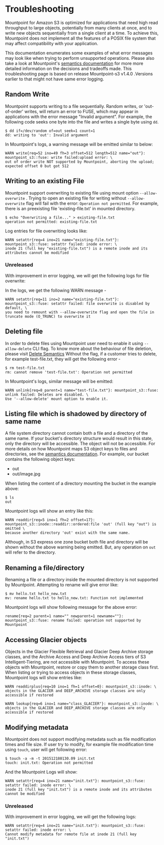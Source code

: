 # Troubleshooting

Mountpoint for Amazon S3 is optimized for applications that need high read throughput to large objects, potentially from many clients at once,
and to write new objects sequentially from a single client at a time.
To achieve this, Mountpoint does not implement all the features of a POSIX file system that may affect compatibility with your application.

This documentation enumerates some examples of what error messages may look like when trying to perform unsupported operations. Please also take a look at Mountpoint's [semantics documentation](doc/SEMANTICS.md) for more more detailed information on the decisions and tradeoffs made.
This troubleshooting page is based on release Mountpoint-s3 v1.4.0 .Versions earlier to that might not have same error logging.

## Random Write

Mountpoint supports writing to a file sequentially. Random writes, or 'out-of-order' writes, will return an error to FUSE, which may appear in applications with the error message "Invalid argument".
For example, the following code seeks one byte into the file and writes a single byte using `dd`.

```
$ dd if=/dev/random of=out seek=1 count=1
dd: writing to 'out': Invalid argument
```

In Mountpoint's logs, a warning message will be emitted similar to below:

```
WARN write{req=52 ino=49 fh=3 offset=512 length=512 name="out"}: mountpoint_s3::fuse: write failed:upload error: \
out of order write NOT supported by Mountpoint, aborting the upload; expected offset 0 but got 512
```

## Writing to an existing File 

Mountpoint support overwriting to existing file using mount option `--allow-overwrite` . 
Trying to open an existing file for writing without `--allow-overwrite`  flag will fail with the error: `Operation not permitted`.
For example, there is an preexisting file 'existing-file.txt' in mounted directory.

```
$ echo "Overwriting a file..." > existing-file.txt
operation not permitted: existing-file.txt
```

Log entries for file overwriting looks like:

```
WARN setattr{req=4 ino=21 name="existing-file.txt"}: mountpoint_s3::fuse: setattr failed: inode error: \
inode 21 (full key "existing-file.txt") is a remote inode and its attributes cannot be modified
```

### Unreleased

With improvement in error logging, we will get the following logs for file overwrite:

In the logs, we get the following WARN message - 

```
WARN setattr{req=11 ino=2 name="existing-file.txt"}: mountpoint_s3::fuse: setattr failed: file overwrite is disabled by default, \
you need to remount with --allow-overwrite flag and open the file in truncate mode (O_TRUNC) to overwrite it
```

## Deleting file

In order to delete files using Mountpoint user need to enable it using `--allow-delete` CLI flag. To know more about the behaviour of file deletion, please visit [Delete Semantics](https://github.com/awslabs/mountpoint-s3/blob/main/doc/SEMANTICS.md#deletes)
Without the flag, if a customer tries to delete, for example test-file.txt, they will get the following error -

```
$ rm test-file.txt
rm: cannot remove 'test-file.txt': Operation not permitted
```

In Mountpoint's logs, similar message will be emitted:

```
WARN unlink{req=8 parent=1 name="test-file.txt"}: mountpoint_s3::fuse: unlink failed: Deletes are disabled. \
Use '--allow-delete' mount option to enable it.
```

## Listing file which is shadowed by directory of same name

A file system directory cannot contain both a file and a directory of the same name. If your bucket's directory structure would result in this state, only the directory will be accessible. The object will not be accessible. 
For more details on how Mountpoint maps S3 object keys to files and directories, see the [semantics documentation](https://github.com/awslabs/mountpoint-s3/blob/main/doc/SEMANTICS.md#mapping-s3-object-keys-to-files-and-directories). 
For example, our bucket contains the following object keys:

* out
* out/image.jpg

When listing the content of a directory mounting the bucket in the example above:

```
$ ls
out
```

Mountpoint logs will show an entry like this:

```
WARN readdir{req=5 ino=1 fh=2 offset=17}: mountpoint_s3::inode::readdir::ordered:file 'out' (full key "out") is omitted \
because another directory 'out' exist with the same name.
```

Although, in S3 express one zone bucket both file and directory will be shown without the above warning being emitted. 
But, any operation on `out` will refer to the directory.

## Renaming a file/directory

Renaming a file or a directory inside the mounted directory is not supported by Mountpoint.
Attempting to rename will give error like: 

```
$ mv hello.txt hello_new.txt
mv: rename hello.txt to hello_new.txt: Function not implemented
```

Mountpoint logs will show following message for the above error:

```
rename{req=2 parent=1 name="" newparent=1 newname=""}: mountpoint_s3::fuse: rename failed: operation not supported by Mountpoint
```

## Accessing Glacier objects

Objects in the Glacier Flexible Retrieval and Glacier Deep Archive storage classes, and the Archive Access and Deep Archive Access tiers of S3 Intelligent-Tiering, are not accessible with Mountpoint. To access these objects with Mountpoint, restore or copy them to another storage class first.
When listing or trying to access objects in these storage classes, Mountpoint logs will show entries like:

```
WARN readdirplus{req=10 ino=1 fh=1 offset=0}: mountpoint_s3::inode: \
objects in the GLACIER and DEEP_ARCHIVE storage classes are only accessible if restored
```

```
WARN lookup{req=6 ino=1 name="class_GLACIER"}: mountpoint_s3::inode: \
objects in the GLACIER and DEEP_ARCHIVE storage classes are only accessible if restored
```

## Modifying metadata

Mountpoint does not support modifying metadata such as file modification times and file size. If user try to modify, for example file modification time using `touch`, user will get following error:
 
```
$ touch -a -m -t 201512180130.09 init.txt
touch: init.txt: Operation not permitted
```

And the Mountpoint Logs will show:

```
WARN setattr{req=4 ino=21 name="init.txt"}: mountpoint_s3::fuse: setattr failed: inode error: \
inode 21 (full key "init.txt") is a remote inode and its attributes cannot be modified
```


### Unreleased

With improvement in error logging, we will get the following logs:

```
WARN setattr{req=4 ino=21 name="init.txt"}: mountpoint_s3::fuse: setattr failed: inode error: \
Cannot modify metadata for remote file at inode 21 (full key "init.txt")
```
